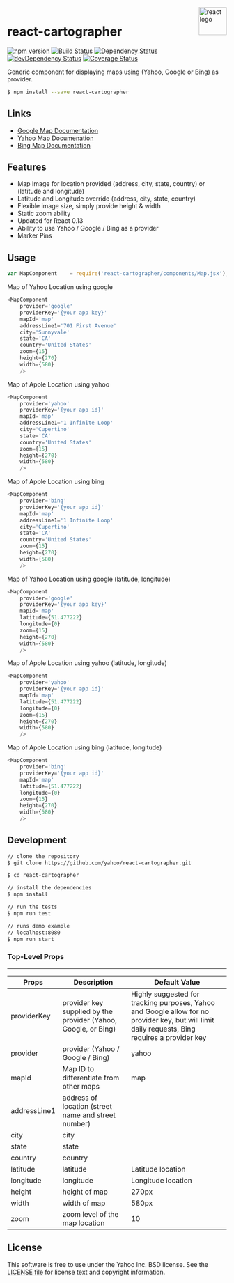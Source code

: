 <img src="https://avatars2.githubusercontent.com/u/6412038?v=3&s=200" alt="react logo" title="react" align="right" width="64" height="64" />

react-cartographer 
=========

[![npm version](https://badge.fury.io/js/react-cartographer.svg)](http://badge.fury.io/js/react-cartographer)
[![Build Status](https://travis-ci.org/yahoo/react-cartographer.svg?branch=master)](https://travis-ci.org/yahoo/react-cartographer)
[![Dependency Status](https://david-dm.org/yahoo/react-cartographer.svg)](https://david-dm.org/yahoo/react-cartographer)
[![devDependency Status](https://david-dm.org/yahoo/react-cartographer/dev-status.svg)](https://david-dm.org/yahoo/react-cartographer#info=devDependencies)
[![Coverage Status](https://coveralls.io/repos/yahoo/react-cartographer/badge.svg)](https://coveralls.io/r/yahoo/react-cartographer)


Generic component for displaying maps using (Yahoo, Google or Bing) as provider.

```bash
$ npm install --save react-cartographer
```

## Links
* [Google Map Documentation](https://developers.google.com/maps/documentation/staticmaps/)
* [Yahoo Map Documenation](https://developer.yahoo.com/maps/)
* [Bing Map Documentation](https://msdn.microsoft.com/en-us/library/ff701724.aspx)

## Features
* Map Image for location provided (address, city, state, country) or (latitude and longitude)
* Latitude and Longitude override (address, city, state, country)
* Flexible image size, simply provide height & width
* Static zoom ability
* Updated for React 0.13
* Ability to use Yahoo / Google / Bing as a provider
* Marker Pins

## Usage
```js
var MapComponent    = require('react-cartographer/components/Map.jsx');
```

Map of Yahoo Location using google
```js
<MapComponent
    provider='google'
    providerKey='{your app key}'
    mapId='map'
    addressLine1='701 First Avenue'
    city='Sunnyvale'
    state='CA'
    country='United States'
    zoom={15}
    height={270}
    width={580}
    />
```
Map of Apple Location using yahoo
```js
<MapComponent
    provider='yahoo'
    providerKey='{your app id}'
    mapId='map'
    addressLine1='1 Infinite Loop'
    city='Cupertino'
    state='CA'
    country='United States'
    zoom={15}
    height={270}
    width={580}
    />
```
Map of Apple Location using bing
```js
<MapComponent
    provider='bing'
    providerKey='{your app id}'
    mapId='map'
    addressLine1='1 Infinite Loop'
    city='Cupertino'
    state='CA'
    country='United States'
    zoom={15}
    height={270}
    width={580}
    />
```
Map of Yahoo Location using google (latitude, longitude)
```js
<MapComponent
    provider='google'
    providerKey='{your app key}'
    mapId='map'
    latitude={51.477222}
    longitude={0}
    zoom={15}
    height={270}
    width={580}
    />
```
Map of Apple Location using yahoo (latitude, longitude)
```js
<MapComponent
    provider='yahoo'
    providerKey='{your app id}'
    mapId='map'
    latitude={51.477222}
    longitude={0}
    zoom={15}
    height={270}
    width={580}
    />
```
Map of Apple Location using bing (latitude, longitude)
```js        
<MapComponent
    provider='bing'
    providerKey='{your app id}'
    mapId='map'
    latitude={51.477222}
    longitude={0}
    zoom={15}
    height={270}
    width={580}
    />
```

## Development
```sh
// clone the repository
$ git clone https://github.com/yahoo/react-cartographer.git

$ cd react-cartographer

// install the dependencies
$ npm install

// run the tests
$ npm run test

// runs demo example
// localhost:8080
$ npm run start
```

### Top-Level Props
---
| Props |  Description |  Default Value |
| --- | --- |--- |
| providerKey | provider key supplied by the provider (Yahoo, Google, or Bing) | Highly suggested for tracking purposes, Yahoo and Google allow for no provider key, but will limit daily requests, Bing requires a provider key  |
| provider | provider (Yahoo / Google / Bing) | yahoo |
| mapId | Map ID to differentiate from other maps | map |
| addressLine1 | address of location (street name and street number) |  |
| city | city |  |
| state | state |  |
| country | country |  |
| latitude | latitude | Latitude location |
| longitude | longitude | Longitude location |
| height | height of map |  270px |
| width | width of map | 580px | 
| zoom | zoom level of the map location |  10 |

## License

This software is free to use under the Yahoo Inc. BSD license.
See the [LICENSE file][] for license text and copyright information.

[LICENSE file]: https://github.com/yahoo/react-cartographer/blob/master/LICENSE.md